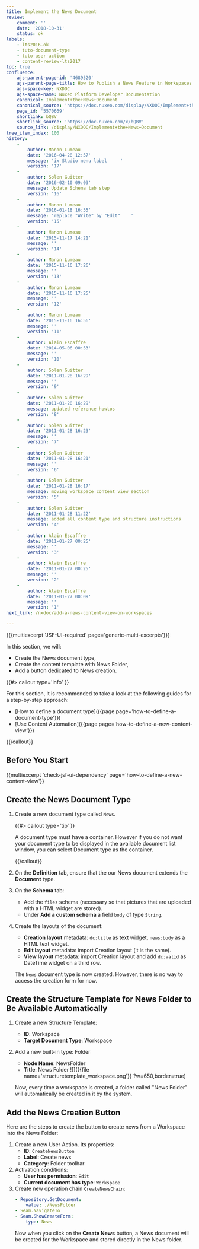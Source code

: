 ```yaml
---
title: Implement the News Document
review:
    comment: ''
    date: '2018-10-31'
    status: ok
labels:
    - lts2016-ok
    - tuto-document-type
    - tuto-user-action
    - content-review-lts2017
toc: true
confluence:
    ajs-parent-page-id: '4689520'
    ajs-parent-page-title: How to Publish a News Feature in Workspaces
    ajs-space-key: NXDOC
    ajs-space-name: Nuxeo Platform Developer Documentation
    canonical: Implement+the+News+Document
    canonical_source: 'https://doc.nuxeo.com/display/NXDOC/Implement+the+News+Document'
    page_id: '5570669'
    shortlink: bQBV
    shortlink_source: 'https://doc.nuxeo.com/x/bQBV'
    source_link: /display/NXDOC/Implement+the+News+Document
tree_item_index: 100
history:
    -
        author: Manon Lumeau
        date: '2016-04-28 12:57'
        message: 'ix Studio menu label     '
        version: '17'
    -
        author: Solen Guitter
        date: '2016-02-10 09:03'
        message: Update Schema tab step
        version: '16'
    -
        author: Manon Lumeau
        date: '2016-01-18 16:55'
        message: 'replace "Write" by "Edit"    '
        version: '15'
    -
        author: Manon Lumeau
        date: '2015-11-17 14:21'
        message: ''
        version: '14'
    -
        author: Manon Lumeau
        date: '2015-11-16 17:26'
        message: ''
        version: '13'
    -
        author: Manon Lumeau
        date: '2015-11-16 17:25'
        message: ''
        version: '12'
    -
        author: Manon Lumeau
        date: '2015-11-16 16:56'
        message: ''
        version: '11'
    -
        author: Alain Escaffre
        date: '2014-05-06 00:53'
        message: ''
        version: '10'
    -
        author: Solen Guitter
        date: '2011-01-28 16:29'
        message: ''
        version: '9'
    -
        author: Solen Guitter
        date: '2011-01-28 16:29'
        message: updated reference howtos
        version: '8'
    -
        author: Solen Guitter
        date: '2011-01-28 16:23'
        message: ''
        version: '7'
    -
        author: Solen Guitter
        date: '2011-01-28 16:21'
        message: ''
        version: '6'
    -
        author: Solen Guitter
        date: '2011-01-28 16:17'
        message: moving workspace content view section
        version: '5'
    -
        author: Solen Guitter
        date: '2011-01-28 11:22'
        message: added all content type and structure instructions
        version: '4'
    -
        author: Alain Escaffre
        date: '2011-01-27 00:25'
        message: ''
        version: '3'
    -
        author: Alain Escaffre
        date: '2011-01-27 00:25'
        message: ''
        version: '2'
    -
        author: Alain Escaffre
        date: '2011-01-27 00:09'
        message: ''
        version: '1'
next_link: /nxdoc/add-a-news-content-view-on-workspaces

---
```

{{{multiexcerpt 'JSF-UI-required' page='generic-multi-excerpts'}}}

In this section, we will:

- Create the News document type,
- Create the content template with News Folder,
- Add a button dedicated to News creation.

{{#> callout type='info' }}

For this section, it is recommended to take a look at the following guides for a step-by-step approach:

- [How to define a document type]({{page page='how-to-define-a-document-type'}})
- [Use Content Automation]({{page page='how-to-define-a-new-content-view'}})

{{/callout}}

## Before You Start

{{multiexcerpt 'check-jsf-ui-dependency' page='how-to-define-a-new-content-view'}}

## Create the News Document Type

1.  Create a new document type called `News`.

    {{#> callout type='tip' }}

    A document type must have a container. However if you do not want your document type to be displayed in the available document list window, you can select Document type as the container.

    {{/callout}}
2.  On the **Definition** tab, ensure that the our News document extends the **Document** type.    
3.  On the **Schema** tab:
    - Add the `files` schema (necessary so that pictures that are uploaded with a HTML widget are stored).
    - Under **Add a custom schema** a field `body` of type `String`.
4.  Create the layouts of the document:
    - **Creation layout** metadata: `dc:title` as text widget, `news:body` as a HTML text widget.
    - **Edit layout** metadata: import Creation layout (it is the same).
    - **View layout** metadata: import Creation layout and add `dc:valid` as DateTime widget on a third row.

    The `News` document type is now created. However, there is no way to access the creation form for now.

## Create the Structure Template for News Folder to Be Available Automatically

1.  Create a new Structure Template:
    - **ID**: Workspace
    - **Target Document Type**: Workspace
2.  Add a new built-in type: Folder
    - **Node Name**: NewsFolder
    - **Title**: News Folder
    ![]({{file name='structuretemplate_workspace.png'}} ?w=650,border=true)

    Now, every time a workspace is created, a folder called "News Folder" will automatically be created in it by the system.

## Add the News Creation Button

Here are the steps to create the button to create news from a Workspace into the News Folder:

1.  Create a new User Action. Its properties:
    - **ID**: `CreateNewsButton`
    - **Label**: Create news
    - **Category**: Folder toolbar
2.  Activation conditions:
    - **User has permission**: `Edit`
    - **Current document has type**: `Workspace`
3.  Create new operation chain `CreateNewsChain`:
    ```yaml
    - Repository.GetDocument:
        value: ./NewsFolder
    - Seam.NavigateTo
    - Seam.ShowCreateForm:
        type: News
    ```
    Now when you click on the **Create News** button, a News document will be created for the Workspace and stored directly in the News folder.
